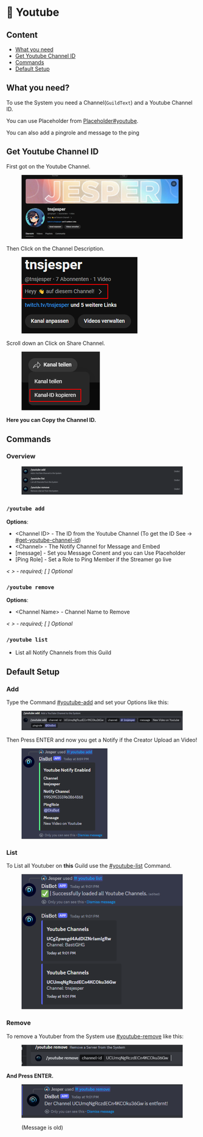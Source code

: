 # 📼 Youtube

## Content

* [What you need](youtube.md#what-you-need)
* [Get Youtube Channel ID](youtube.md#get-youtube-channel-id)
* [Commands](youtube.md#commands)
* [Default Setup](youtube.md#default-setup)

## What you need?

To use the System you need a Channel(`GuildText`) and a Youtube Channel ID.

You can use Placeholder from [Placeholder#youtube](https://docs.disbot.xyz/customisation/placeholder#youtube).&#x20;

You can also add a pingrole and message to the ping



## Get Youtube Channel ID

First got on the Youtube Channel.

<figure><img src="../.gitbook/assets/image (2).png" alt=""><figcaption></figcaption></figure>

Then Click on the Channel Description.

<figure><img src="../.gitbook/assets/image (3).png" alt=""><figcaption></figcaption></figure>

Scroll down an Click on Share Channel.

<figure><img src="../.gitbook/assets/image (4).png" alt=""><figcaption></figcaption></figure>

**Here you can Copy the Channel ID.**



## Commands

### Overview

<figure><img src="../.gitbook/assets/image (1).png" alt=""><figcaption></figcaption></figure>

### `/youtube add`

**Options**:

* \<Channel ID> - The ID from the Youtube Channel (To get the ID See -> [#get-youtube-channel-id](youtube.md#get-youtube-channel-id "mention"))
* \<Channel> - The Notify Channel for Message and Embed
* \[message] - Set you Message Conent and you can Use Placeholder
* \[Ping Role] - Set a Role to Ping Member if the Streamer go live

_< > - required; \[ ] Optional_



### `/youtube remove`

**Options**:

* \<Channel Name> - Channel Name to Remove

_< > - required; \[ ] Optional_



### `/youtube list`

* List all Notify Channels from this Guild

## Default Setup



### Add

Type the Command [#youtube-add](youtube.md#youtube-add "mention") and set your Options like this:

<figure><img src="../.gitbook/assets/image (6).png" alt=""><figcaption></figcaption></figure>

Then Press ENTER and now you get a Notify if the Creator Upload an Video!

<figure><img src="../.gitbook/assets/image (8).png" alt="" width="226"><figcaption></figcaption></figure>

### List

To List all Youtuber on **this** Guild use the [#youtube-list](youtube.md#youtube-list "mention") Command.

<figure><img src="../.gitbook/assets/image (9).png" alt=""><figcaption></figcaption></figure>

### Remove

To remove a Youtuber from the System use [#youtube-remove](youtube.md#youtube-remove "mention") like this:

<figure><img src="../.gitbook/assets/image (10).png" alt=""><figcaption></figcaption></figure>

**And Press ENTER.**

<figure><img src="../.gitbook/assets/image (11).png" alt=""><figcaption><p>(Message is old)</p></figcaption></figure>
